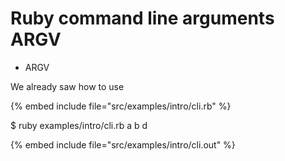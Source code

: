 # Ruby command line arguments ARGV


* ARGV


We already saw how to use


{% embed include file="src/examples/intro/cli.rb" %}

$ ruby examples/intro/cli.rb a b d

{% embed include file="src/examples/intro/cli.out" %}



